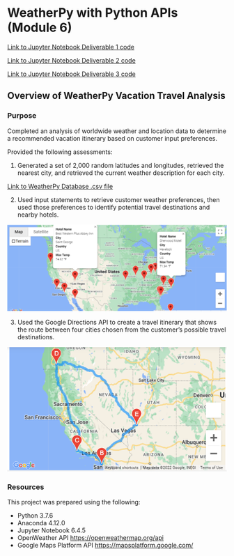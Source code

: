 # WeatherPy with Python APIs (Module 6)

[Link to Jupyter Notebook Deliverable 1 code](Weather_Database.ipynb)

[Link to Jupyter Notebook Deliverable 2 code](vacation_search.ipynb)

[Link to Jupyter Notebook Deliverable 3 code](vacation_Itinerary.ipynb)

## Overview of WeatherPy Vacation Travel Analysis

### Purpose
Completed an analysis of worldwide weather and location data to determine a recommended vacation itinerary based on customer input preferences.

Provided the following assessments:

1. Generated a set of 2,000 random latitudes and longitudes, retrieved the nearest city, and retrieved the current weather description for each city. 

[Link to WeatherPy Database .csv file](weather_database/WeatherPy_Database.csv)

2. Used input statements to retrieve customer weather preferences, then used those preferences to identify potential travel destinations and nearby hotels. 

![Travel Destinations for Customer Weather Preference (70-75 degrees)](WeatherPy_vacation_map3.png)

3. Used the Google Directions API to create a travel itinerary that shows the route between four cities chosen from the customer’s possible travel destinations. 

![Recommended Travel Itinerary)](vacation_itinerary/WeatherPy_travel_map.png)

### Resources

This project was prepared using the following:
* Python 3.7.6
* Anaconda 4.12.0
* Jupyter Notebook 6.4.5
* OpenWeather API  https://openweathermap.org/api
* Google Maps Platform API https://mapsplatform.google.com/ 
